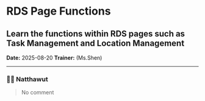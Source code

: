 # RDS Page Functions
## Learn the functions within RDS pages such as Task Management and Location Management

**Date:** 2025-08-20 
**Trainer:** (Ms.Shen)

---

### 🧑‍💻 Natthawut
> No comment